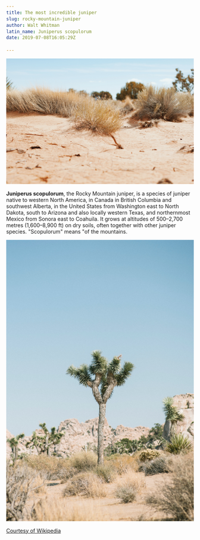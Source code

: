 ```yaml
---
title: The most incredible juniper
slug: rocky-mountain-juniper
author: Walt Whitman
latin_name: Juniperus scopulorum
date: 2019-07-08T16:05:29Z

---
```

![Juniper](../images/juniper.jpg)

**Juniperus scopulorum**, the Rocky Mountain juniper, is a species of juniper native to western North America, in Canada in British Columbia and southwest Alberta, in the United States from Washington east to North Dakota, south to Arizona and also locally western Texas, and northernmost Mexico from Sonora east to Coahuila. It grows at altitudes of 500–2,700 metres (1,600–8,900 ft) on dry soils, often together with other juniper species. "Scopulorum" means "of the mountains.

![Joshua Tree](../images/max-di-capua-AhHICglxxx8-unsplash.jpg)

<a href="https://en.wikipedia.org/wiki/Juniperus_scopulorum">
Courtesy of Wikipedia
</a>